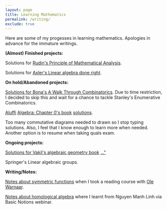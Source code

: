 ```yaml
---
layout: page
title: Learning Mathematics
permalink: /writing/
exclude: true
---
```


Here are some of my progesses in learning mathematics.
Apologies in advance for the immature writings. 

**(Almost) Finished projects:**

<p>Solutions for <a href="{{ site.baseurl }}/notes/analysis.pdf">Rudin's Principle of Mathematical Analysis</a>.</p>

<p>Solutions for <a href="{{ site.baseurl }}/notes/linear_al_done_right_note.pdf">Axler's Linear algebra done right</a>.</p>

**On hold/Abandoned projects:**

<p>
<a href="{{ site.baseurl }}/notes/walk_through_com_Bona.pdf">Solutions for Bona's A Walk Through Combinatorics</a>. Due to time restriction, I decided to skip this and wait for a chance to tackle Stanley's Enumerative Combinatorics.</p>

<p>
<a href="{{ site.baseurl }}/notes/AluffiAlgebra_chap1_group.pdf">Aluffi</a>
<a href="{{ site.baseurl }}/notes/AluffiAlgebra_chap1_categories.pdf">Algebra: Chapter 0's book</a>
<a href="{{ site.baseurl }}/notes/AluffiAlg_Chap3RingsModules.pdf">solutions</a>. 
</p>
<p>Too many commutative diagrams needed to drawn so I stop typing solutions. 
Also, I feel that I know enough to learn more when needed. Another option is to resume when taking quals exam.</p>

**Ongoing projects:**

<p><a href="{{ site.baseurl }}/notes/vakil_ag.html">Solutions for Vakil's algebraic geometry book</a> <a href="{{ site.baseurl }}/notes/AlgGeoVakil2.pdf">..."</a>

<p>Springer's Linear algebraic groups. </p>

**Writing/Notes:**
<p><a href="{{ site.baseurl }}/notes/SymFuncNotes.pdf">Notes about symmetric functions</a> when I took a reading course with <a href="https://people.smp.uq.edu.au/OleWarnaar/">Ole Warnaar</a>.</p> 

<p><a href="{{ site.baseurl }}/notes/HomologicalAlg.pdf">Notes about homological algebra</a> where I learnt from Nguyen Manh Linh via Basic Notions webinar.  

